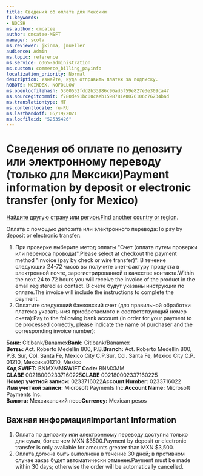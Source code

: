 ```yaml
---
title: Сведения об оплате для Мексики
f1.keywords:
- NOCSH
ms.author: cmcatee
author: cmcatee-MSFT
manager: scotv
ms.reviewer: jkinma, jmueller
audience: Admin
ms.topic: reference
ms.service: o365-administration
ms.custom: commerce_billing_payinfo
localization_priority: Normal
description: Узнайте, куда отправить платеж за подписку.
ROBOTS: NOINDEX, NOFOLLOW
ms.openlocfilehash: 5300552fdd2b33986c96ad5f59e827e3e309ca47
ms.sourcegitcommit: f780de91bc00caeb1598781e0076106c76234bad
ms.translationtype: MT
ms.contentlocale: ru-RU
ms.lasthandoff: 05/19/2021
ms.locfileid: "52535426"
---
```

# <a name="payment-information-by-deposit-or-electronic-transfer-only-for-mexico"></a><span data-ttu-id="cedd3-103">Сведения об оплате по депозиту или электронному переводу (только для Мексики)</span><span class="sxs-lookup"><span data-stu-id="cedd3-103">Payment information by deposit or electronic transfer (only for Mexico)</span></span>

<span data-ttu-id="cedd3-104">[Найдите другую страну или регион.](../billing-and-payments/pay-for-your-subscription.md)</span><span class="sxs-lookup"><span data-stu-id="cedd3-104">[Find another country or region](../billing-and-payments/pay-for-your-subscription.md).</span></span>

<span data-ttu-id="cedd3-105">Оплата с помощью депозита или электронного перевода:</span><span class="sxs-lookup"><span data-stu-id="cedd3-105">To pay by deposit or electronic transfer:</span></span>

1. <span data-ttu-id="cedd3-106">При проверке выберите метод оплаты "Счет (оплата путем проверки или переноса провода)".</span><span class="sxs-lookup"><span data-stu-id="cedd3-106">Please select at checkout the payment method "Invoice (pay by check or wire transfer)".</span></span> <span data-ttu-id="cedd3-107">В течение следующих 24-72 часов вы получите счет-фактуру продукта в электронной почте, зарегистрированной в качестве контакта.</span><span class="sxs-lookup"><span data-stu-id="cedd3-107">Within the next 24 to 72 hours you will receive the invoice of the product in the email registered as contact.</span></span> <span data-ttu-id="cedd3-108">В счете будут указаны инструкции по оплате.</span><span class="sxs-lookup"><span data-stu-id="cedd3-108">The invoice will include the instructions to complete the payment.</span></span>
2. <span data-ttu-id="cedd3-109">Оплатите следующий банковский счет (для правильной обработки платежа указать имя приобретаемого и соответствующий номер счета):</span><span class="sxs-lookup"><span data-stu-id="cedd3-109">Pay to the following bank account (in order for your payment to be processed correctly, please indicate the name of purchaser and the corresponding invoice number):</span></span>  

<span data-ttu-id="cedd3-110">**Банк:** Citibank/Banamex</span><span class="sxs-lookup"><span data-stu-id="cedd3-110">**Bank:** Citibank/Banamex</span></span>  
<span data-ttu-id="cedd3-111">**Ветвь:** Act. Roberto Medellin 800, P.B.</span><span class="sxs-lookup"><span data-stu-id="cedd3-111">**Branch:** Act. Roberto Medellin 800, P.B.</span></span> <span data-ttu-id="cedd3-112">Sur, Col. Santa Fe, Mexico City C.P.</span><span class="sxs-lookup"><span data-stu-id="cedd3-112">Sur, Col. Santa Fe, Mexico City C.P.</span></span> <span data-ttu-id="cedd3-113">01210, Мексика</span><span class="sxs-lookup"><span data-stu-id="cedd3-113">01210, Mexico</span></span>  
<span data-ttu-id="cedd3-114">**Код SWIFT:** BNMXMM</span><span class="sxs-lookup"><span data-stu-id="cedd3-114">**SWIFT Code:** BNMXMM</span></span>  
<span data-ttu-id="cedd3-115">**CLABE** 002180002337160225</span><span class="sxs-lookup"><span data-stu-id="cedd3-115">**CLABE** 002180002337160225</span></span>  
<span data-ttu-id="cedd3-116">**Номер учетной записи:** 0233716022</span><span class="sxs-lookup"><span data-stu-id="cedd3-116">**Account Number:** 0233716022</span></span>  
<span data-ttu-id="cedd3-117">**Имя учетной записи:** Microsoft Payments Inc.</span><span class="sxs-lookup"><span data-stu-id="cedd3-117">**Account Name:** Microsoft Payments Inc.</span></span>  
<span data-ttu-id="cedd3-118">**Валюта:** Мексиканский песо</span><span class="sxs-lookup"><span data-stu-id="cedd3-118">**Currency:** Mexican pesos</span></span>

## <a name="important-information"></a><span data-ttu-id="cedd3-119">Важная информация</span><span class="sxs-lookup"><span data-stu-id="cedd3-119">Important Information</span></span>

1. <span data-ttu-id="cedd3-120">Оплата по депозиту или электронному переводу доступна только для сумм, более чем MXN $3500.</span><span class="sxs-lookup"><span data-stu-id="cedd3-120">Payment by deposit or electronic transfer is only available for amounts greater than MXN $3,500.</span></span>
2. <span data-ttu-id="cedd3-121">Оплата должна быть выполнена в течение 30 дней; в противном случае заказ будет автоматически отменен.</span><span class="sxs-lookup"><span data-stu-id="cedd3-121">Payment must be made within 30 days; otherwise the order will be automatically cancelled.</span></span>
